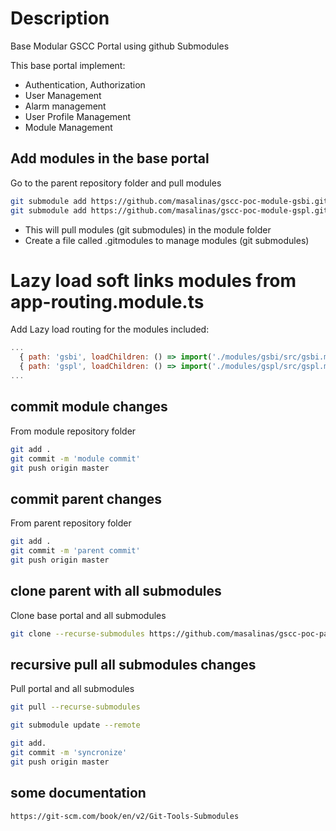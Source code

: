 # Description
Base Modular GSCC Portal using github Submodules

This base portal implement:

- Authentication, Authorization 
- User Management
- Alarm management
- User Profile Management
- Module Management

## Add modules in the base portal

Go to the parent repository folder and pull modules
```bash
git submodule add https://github.com/masalinas/gscc-poc-module-gsbi.git src/app/modules/gsbi
git submodule add https://github.com/masalinas/gscc-poc-module-gspl.git src/app/modules/gspl
```

- This will pull modules (git submodules) in the module folder
- Create a file called .gitmodules to manage modules (git submodules)

# Lazy load soft links modules from app-routing.module.ts
Add Lazy load routing for the modules included:

```javascript
...
  { path: 'gsbi', loadChildren: () => import('./modules/gsbi/src/gsbi.module').then(m => m.GsbiModule) },
  { path: 'gspl', loadChildren: () => import('./modules/gspl/src/gspl.module').then(m => m.GsplModule) },
...
```

## commit module changes
From module repository folder

```bash
git add .
git commit -m 'module commit'
git push origin master
```

## commit parent changes
From parent repository folder

```bash
git add .
git commit -m 'parent commit'
git push origin master
```

## clone parent with all submodules
Clone base portal and all submodules

```bash
git clone --recurse-submodules https://github.com/masalinas/gscc-poc-parent.git
```

## recursive pull all submodules changes
Pull portal and all submodules

```bash
git pull --recurse-submodules

git submodule update --remote

git add.
git commit -m 'syncronize'
git push origin master
```

## some documentation
```bash
https://git-scm.com/book/en/v2/Git-Tools-Submodules
```